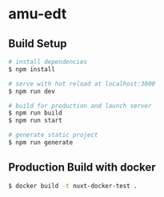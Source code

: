 # amu-edt

## Build Setup

```bash
# install dependencies
$ npm install

# serve with hot reload at localhost:3000
$ npm run dev

# build for production and launch server
$ npm run build
$ npm run start

# generate static project
$ npm run generate
```

## Production Build with docker

```bash
$ docker build -t nuxt-docker-test .
```
